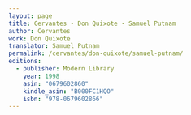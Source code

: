 ```yaml
---
layout: page
title: Cervantes - Don Quixote - Samuel Putnam
author: Cervantes
work: Don Quixote
translator: Samuel Putnam
permalink: /cervantes/don-quixote/samuel-putnam/
editions:
  - publisher: Modern Library
    year: 1998
    asin: "0679602860"
    kindle_asin: "B000FC1HQO"
    isbn: "978-0679602866"
---
```


